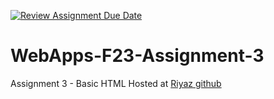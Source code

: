 [![Review Assignment Due Date](https://classroom.github.com/assets/deadline-readme-button-24ddc0f5d75046c5622901739e7c5dd533143b0c8e959d652212380cedb1ea36.svg)](https://classroom.github.com/a/q2-Q7VCy)
# WebApps-F23-Assignment-3
Assignment 3 - Basic HTML
Hosted at <a href="https://44-563-webapps-f23.github.io/44563-webapps-f23-assignment3-Riyazzie/">Riyaz github</a>
